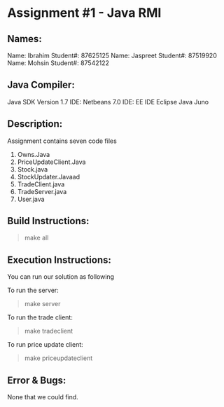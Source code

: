 Assignment #1 - Java RMI
========================
Names:
-----
Name:  	Ibrahim
Student#:  	87625125
Name:		Jaspreet
Student#:	87519920
Name:		Mohsin
Student#:  	87542122

Java Compiler:
--------------
Java SDK Version 1.7
IDE: Netbeans 7.0
IDE: EE IDE Eclipse Java Juno 

Description:
------------
Assignment contains seven code files

1.	Owns.Java
2.	PriceUpdateClient.Java
3.	Stock.java
4.	StockUpdater.Javaad
5.	TradeClient.java
6.	TradeServer.java
7.	User.java

Build Instructions:
-------------------
> make all

Execution Instructions:
-----------------------
You can run our solution as following

To run the server:
> make server

To run the trade client: 
> make tradeclient

To run price update client:
> make priceupdateclient 

Error & Bugs:
-------------
None that we could find.
